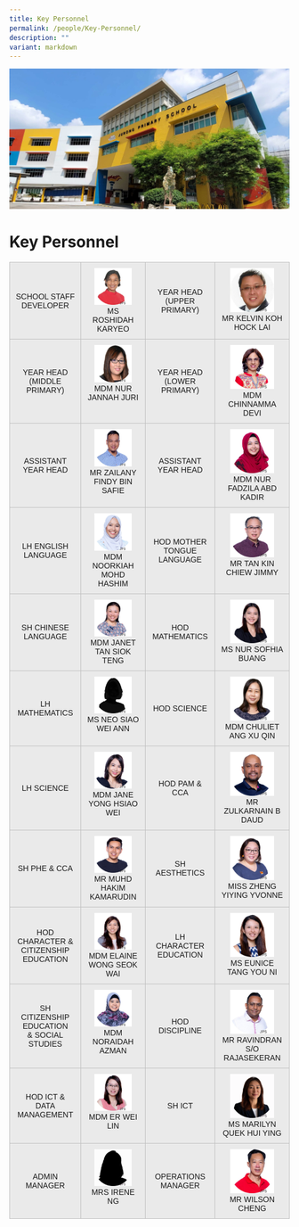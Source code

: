 ```yaml
---
title: Key Personnel
permalink: /people/Key-Personnel/
description: ""
variant: markdown
---
```

![](/images/JPS_School_Front_Banner.jpg)[](/images/Banner.png)

Key Personnel
=============

<style type="text/css">
.tg  {border-collapse:collapse;border-spacing:0;}
.tg td{border-color:black;border-style:solid;border-width:1px;font-family:Arial, sans-serif;font-size:14px;
  overflow:hidden;padding:10px 10px;word-break:normal;}
.tg th{border-color:black;border-style:solid;border-width:1px;font-family:Arial, sans-serif;font-size:14px;
  font-weight:normal;overflow:hidden;padding:10px 10px;word-break:normal;}
.tg .tg-sufc{background-color:#eaeaea;border-color:#c0c0c0;text-align:center;vertical-align:middle}
.tg .tg-qtzs{background-color:#eaeaea;border-color:#c0c0c0;text-align:center;vertical-align:top}
</style>
<table class="tg">

<tbody>
  <tr>
    <td class="tg-sufc">SCHOOL STAFF DEVELOPER</td>
    <td class="tg-qtzs"><img src="/images/Staff%20Photos/KPs/ms%20roshidah%20karyeo.jpg" style="width:70%"><br>MS ROSHIDAH KARYEO</td>
    <td class="tg-sufc">YEAR HEAD<br>(UPPER PRIMARY)</td>
    <td class="tg-qtzs"><img src="/images/Staff%20Photos/KPs/Kelvin_Koh_JPS.jpg" style="width:70%"><br>MR KELVIN KOH HOCK LAI</td>
  </tr>
  <tr>
		<td class="tg-sufc">YEAR HEAD<br>(MIDDLE PRIMARY)</td>
    <td class="tg-qtzs"><img src="/images/Staff%20Photos/KPs/Jannah_juri_website02.png" style="width:70%"><br>MDM NUR JANNAH JURI</td>
      <td class="tg-sufc">YEAR HEAD <br>(LOWER PRIMARY)</td>
    <td class="tg-qtzs"><img src="/images/Staff%20Photos/KPs/mdm chinnamma devi.jpg" style="width:70%"><br>MDM CHINNAMMA DEVI</td>
  </tr>
	<tr>
		<td class="tg-sufc">ASSISTANT<br> YEAR HEAD</td>
    <td class="tg-qtzs"><img src="/images/Staff%20Photos/KPs/mr zailany findy b safie.jpg" style="width:70%"><br>MR ZAILANY FINDY BIN SAFIE</td>
      <td class="tg-sufc">ASSISTANT<br> YEAR HEAD <br></td>
    <td class="tg-qtzs"><img src="/images/Staff%20Photos/KPs/mdm nur fadzila abd kadir.jpg" style="width:70%"><br>MDM NUR FADZILA ABD KADIR</td>
  </tr>
	<tr>
      <td class="tg-sufc">LH ENGLISH <br>LANGUAGE </td>
    <td class="tg-qtzs"><img src="/images/Staff%20Photos/KPs/mdm noorkiah mohd hashim.jpg" style="width:70%"><br>MDM NOORKIAH MOHD HASHIM</td>
			<td class="tg-sufc">HOD MOTHER TONGUE LANGUAGE</td>
    <td class="tg-qtzs"><img src="/images/Staff%20Photos/KPs/mr tan kin chiew jimmy.jpg" style="width:70%"><br>MR TAN KIN CHIEW JIMMY</td>
  </tr>
	<tr>
      <td class="tg-sufc">SH CHINESE LANGUAGE</td>
    <td class="tg-qtzs"><img src="/images/Staff%20Photos/KPs/mrs janet chua siok teng.jpg" style="width:70%"><br>MDM JANET TAN SIOK TENG</td>
		 <td class="tg-sufc">HOD MATHEMATICS</td>
    <td class="tg-qtzs"><img src="/images/Staff%20Photos/KPs/ms nur sofhia buang.jpg" style="width:70%"><br>MS NUR SOFHIA BUANG</td>
  </tr>
	<tr>
      <td class="tg-sufc">LH <br> MATHEMATICS</td>
    <td class="tg-qtzs"><img src="/images/Staff%20Photos/KPs/ms neo siao wei ann_v2.png" style="width:70%"><br>MS NEO SIAO WEI ANN</td>
    <td class="tg-sufc">HOD SCIENCE</td>
    <td class="tg-qtzs"><img src="/images/Staff%20Photos/KPs/mdm ang xu qin chuliet.jpg" style="width:70%"><br>MDM CHULIET ANG XU QIN</td>
  </tr>
	<tr>
      <td class="tg-sufc">LH SCIENCE</td>
    <td class="tg-qtzs"><img src="/images/Staff%20Photos/KPs/Jane_Yong.png" style="width:70%"><br>MDM JANE YONG HSIAO WEI<br></td>
		 <td class="tg-sufc">HOD PAM &amp; CCA</td>
    <td class="tg-qtzs"><img src="/images/Staff%20Photos/KPs/mr zulkarnain b daud.jpg" style="width:70%"><br>MR ZULKARNAIN B DAUD</td>
  </tr>
	<tr>
      <td class="tg-sufc">SH PHE &amp; CCA</td>
    <td class="tg-qtzs"><img src="/images/Staff%20Photos/KPs/mr muhd hakim kamarudin.jpg" style="width:70%"><br>MR MUHD HAKIM KAMARUDIN</td>
    	<td class="tg-sufc">SH AESTHETICS</td>
    <td class="tg-qtzs"><img src="/images/Staff%20Photos/KPs/miss zheng yiying.jpg" style="width:70%"><br>MISS ZHENG YIYING YVONNE</td>
  </tr>
	<tr>
      <td class="tg-sufc">HOD CHARACTER &amp; CITIZENSHIP EDUCATION</td>
    <td class="tg-qtzs"><img src="/images/Staff%20Photos/KPs/mdm elaine wong seok wai.jpg" style="width:70%"><br>MDM ELAINE WONG SEOK WAI</td>
			<td class="tg-sufc">LH CHARACTER EDUCATION</td>
    <td class="tg-qtzs"><img src="/images/Staff%20Photos/KPs/ms tang you ni eunice.jpg" style="width:70%"><br>MS EUNICE TANG YOU NI</td>
  </tr>
	<tr>
      <td class="tg-sufc">SH CITIZENSHIP EDUCATION<br> &amp; SOCIAL STUDIES</td>
    <td class="tg-qtzs"><img src="/images/Staff%20Photos/KPs/mdm noraidah azman.jpg" style="width:70%"><br>MDM NORAIDAH AZMAN</td>
    <td class="tg-sufc">HOD DISCIPLINE</td>
    <td class="tg-qtzs"><img src="/images/Staff%20Photos/KPs/mr ravindran so rajasekeran.jpg" style="width:70%"><br>MR RAVINDRAN S/O RAJASEKERAN</td>  
  </tr>
	<tr>
			<td class="tg-sufc">HOD ICT &amp; DATA MANAGEMENT</td>
    <td class="tg-qtzs"><img src="/images/Staff%20Photos/KPs/mdm er wei lin.jpg" style="width:70%"><br>MDM ER WEI LIN</td>
		 <td class="tg-sufc">SH ICT</td>
    <td class="tg-qtzs"><img src="/images/Staff%20Photos/KPs/Ms_Marilyn_Quek.png" style="width:70%"><br>MS MARILYN QUEK HUI YING</td>
  </tr>
	<tr>
	<td class="tg-sufc">ADMIN MANAGER</td>
    <td class="tg-qtzs"><img src="/images/Staff%20Photos/KPs/Ms_Irene_Ng_JPS.jpg" style="width:70%"><br>MRS IRENE NG</td>
	 <td class="tg-sufc">OPERATIONS MANAGER</td>
    <td class="tg-qtzs"><img src="/images/Staff%20Photos/KPs/Mr_Cheng_WIlson_JPS.jpg" style="width:70%"><br>MR WILSON CHENG</td></tr>
		</tbody>
</table>